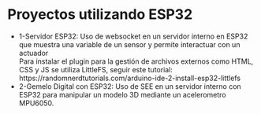 <h1> Proyectos utilizando ESP32</h1>
<ul>
  <li>1-Servidor ESP32: Uso de websocket en un servidor interno en ESP32 que muestra una variable de un sensor y permite interactuar con un actuador <br>
  Para instalar el plugin para la gestión de archivos externos como HTML, CSS y JS se utiliza LittleFS, seguir este tutorial: https://randomnerdtutorials.com/arduino-ide-2-install-esp32-littlefs </li>
  <li>2-Gemelo Digital con ESP32: Uso de SEE en un servidor interno con ESP32 para manipular un modelo 3D mediante un acelerometro MPU6050. </li> <br>
</ul>
